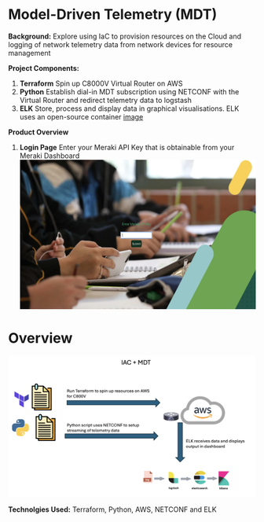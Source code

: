 # Model-Driven Telemetry (MDT)

**Background:** Explore using IaC to provision resources on the Cloud and logging of network telemetry data from network devices for resource management 
<br/>

**Project Components:** 
1. **Terraform** Spin up C8000V Virtual Router on AWS
2. **Python** Establish dial-in MDT subscription using NETCONF with the Virtual Router and redirect telemetry data to logstash
3. **ELK** Store, process and display data in graphical visualisations. ELK uses an open-source container [image](https://github.com/deviantony/docker-elk)
   
**Product Overview**<br />
1. **Login Page** Enter your Meraki API Key that is obtainable from your Meraki Dashboard
![App Interface Diagram](https://github.com/jiajiacisco/MerakiStudentPresence/blob/main/images/p3.png)

# Overview <br />
![Overall Block Diagram](https://github.com/jiajiacisco/NetOps/blob/main/MDT/images/a.png)

**Technolgies Used:** 
Terraform, Python, AWS, NETCONF and ELK



